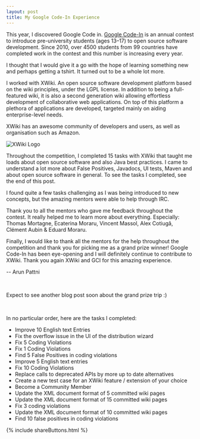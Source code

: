 ```yaml
---
layout: post
title: My Google Code-In Experience
---
```


This year, I discovered Google Code in. [Google Code-In](http://codein.withgoogle.com) is an annual contest to introduce pre-university students (ages 13–17) to open source software development. Since 2010, over 4500 students from 99 countries have completed work in the contest and this number is increasing every year.

I thought that I would give it a go with the hope of learning something new and perhaps getting a tshirt. It turned out to be a whole lot more.

I worked with XWiki. An open source software development platform based on the wiki principles, under the LGPL license. In addition to being a full-featured wiki, it is also a second generation wiki allowing effortless development of collaborative web applications. On top of this platform a plethora of applications are developed, targeted mainly on aiding enterprise-level needs.

XWiki has an awesome community of developers and users, as well as organisation such as Amazon. 

![XWiki Logo](https://images.g2crowd.com/uploads/product/image/social_landscape/social_landscape_1490215571/xwiki-collaborative-work.png)

Throughout the competition, I completed 15 tasks with XWiki that taught me loads about open source software and also Java best practices. I came to understand a lot more about False Positives, Javadocs, UI tests, Maven and about open source software in general. To see the tasks I completed, see the end of this post.

I found quite a few tasks challenging as I was being introduced to new concepts, but the amazing mentors were able to help through IRC.

Thank you to all the mentors who gave me feedback throughout the contest. It really helped me to learn more about everything. Especially: Thomas Mortagne, Ecaterina Moraru, Vincent Massol, Alex Cotiugă, Clément Aubin & Eduard Moraru. 

Finally, I would like to thank all the mentors for the help throughout the competition and thank you for picking me as a grand prize winner! Google Code-In has been eye-opening and I will definitely continue to contribute to XWiki. Thank you again XWiki and GCI for this amazing experience. 

--  Arun Pattni


&nbsp;


Expect to see another blog post soon about the grand prize trip :)

&nbsp;

In no particular order, here are the tasks I completed:

- Improve 10 English text Entries
- Fix the overflow issue in the UI of the distribution wizard
- Fix 5 Coding Violations
- Fix 1 Coding Violations
- Find 5 False Positives in coding violations
- Improve 5 English text entries
- Fix 10 Coding Violations
- Replace calls to deprecated APIs by more up to date alternatives
- Create a new test case for an XWiki feature / extension of your choice
- Become a Community Member
- Update the XML document format of 5 committed wiki pages
- Update the XML document format of 15 committed wiki pages
- Fix 3 coding violations
- Update the XML document format of 10 committed wiki pages
- Find 10 false positives in coding violations

{% include shareButtons.html %}



